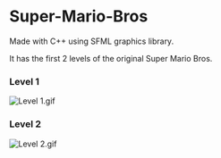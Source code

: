 # Super-Mario-Bros

Made with C++ using SFML graphics library.

It has the first 2 levels of the original Super Mario Bros.

### Level 1

![Level 1.gif](https://github.com/JaakkoKaikkonen/Super-Mario-Bros/blob/master/Level1.gif)

### Level 2

![Level 2.gif](https://github.com/JaakkoKaikkonen/Super-Mario-Bros/blob/master/Level2.gif)
